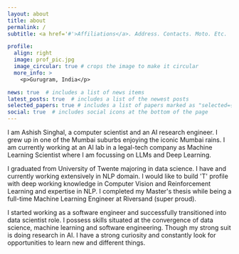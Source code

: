 ```yaml
---
layout: about
title: about
permalink: /
subtitle: <a href='#'>Affiliations</a>. Address. Contacts. Moto. Etc.

profile:
  align: right
  image: prof_pic.jpg
  image_circular: true # crops the image to make it circular
  more_info: >
    <p>Gurugram, India</p>

news: true  # includes a list of news items
latest_posts: true  # includes a list of the newest posts
selected_papers: true # includes a list of papers marked as "selected={true}"
social: true  # includes social icons at the bottom of the page
---
```


I am Ashish Singhal, a computer scientist and an AI research engineer. I grew up in one of the Mumbai suburbs enjoying the iconic Mumbai rains. I am currently working at an AI lab in a legal-tech company as Machine Learning Scientist where I am focussing on LLMs and Deep Learning.

I graduated from University of Twente majoring in data science. I have and currently working extensively in NLP domain. I would like to build 'T' profile with deep working knowledge in Computer Vision and Reinforcement Learning and expertise in NLP. I completed my Master's thesis while being a full-time Machine Learning Engineer at Riversand (super proud).

I started working as a software engineer and successfully transitioned into data scientist role. I possess skills situated at the convergence of data science, machine learning and software engineering. Though my strong suit is doing research in AI. I have a strong curiosity and constantly look for opportunities to learn new and different things.

<!---Write your biography here. Tell the world about yourself. Link to your favorite [subreddit](http://reddit.com). You can put a picture in, too. The code is already in, just name your picture `prof_pic.jpg` and put it in the `img/` folder.

Put your address / P.O. box / other info right below your picture. You can also disable any of these elements by editing `profile` property of the YAML header of your `_pages/about.md`. Edit `_bibliography/papers.bib` and Jekyll will render your [publications page](/al-folio/publications/) automatically.

Link to your social media connections, too. This theme is set up to use [Font Awesome icons](https://fontawesome.com/) and [Academicons](https://jpswalsh.github.io/academicons/), like the ones below. Add your Facebook, Twitter, LinkedIn, Google Scholar, or just disable all of them.--->
